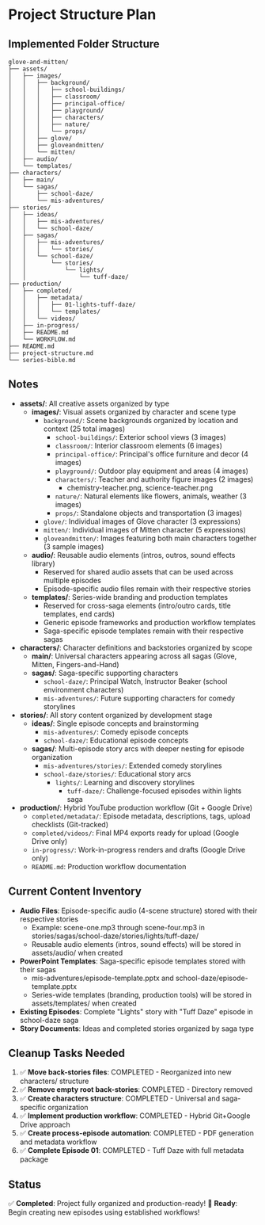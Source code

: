 # Project Structure Plan

## Implemented Folder Structure

```
glove-and-mitten/
├── assets/
│   ├── images/
│   │   ├── background/
│   │   │   ├── school-buildings/
│   │   │   ├── classroom/
│   │   │   ├── principal-office/
│   │   │   ├── playground/
│   │   │   ├── characters/
│   │   │   ├── nature/
│   │   │   └── props/
│   │   ├── glove/
│   │   ├── gloveandmitten/
│   │   └── mitten/
│   ├── audio/
│   └── templates/
├── characters/
│   ├── main/
│   └── sagas/
│       ├── school-daze/
│       └── mis-adventures/
├── stories/
│   ├── ideas/
│   │   ├── mis-adventures/
│   │   └── school-daze/
│   ├── sagas/
│   │   ├── mis-adventures/
│   │   │   └── stories/
│   │   └── school-daze/
│   │       └── stories/
│   │           └── lights/
│   │               └── tuff-daze/
├── production/
│   ├── completed/
│   │   ├── metadata/
│   │   │   ├── 01-lights-tuff-daze/
│   │   │   └── templates/
│   │   └── videos/
│   ├── in-progress/
│   ├── README.md
│   └── WORKFLOW.md
├── README.md
├── project-structure.md
└── series-bible.md
```

## Notes
- **assets/**: All creative assets organized by type
  - **images/**: Visual assets organized by character and scene type
    - `background/`: Scene backgrounds organized by location and context (25 total images)
      - `school-buildings/`: Exterior school views (3 images)
      - `classroom/`: Interior classroom elements (6 images)
      - `principal-office/`: Principal's office furniture and decor (4 images)
      - `playground/`: Outdoor play equipment and areas (4 images)
      - `characters/`: Teacher and authority figure images (2 images)
        - chemistry-teacher.png, science-teacher.png
      - `nature/`: Natural elements like flowers, animals, weather (3 images)
      - `props/`: Standalone objects and transportation (3 images)
    - `glove/`: Individual images of Glove character (3 expressions)
    - `mitten/`: Individual images of Mitten character (5 expressions)  
    - `gloveandmitten/`: Images featuring both main characters together (3 sample images)
  - **audio/**: Reusable audio elements (intros, outros, sound effects library)
    - Reserved for shared audio assets that can be used across multiple episodes
    - Episode-specific audio files remain with their respective stories
  - **templates/**: Series-wide branding and production templates
    - Reserved for cross-saga elements (intro/outro cards, title templates, end cards)
    - Generic episode frameworks and production workflow templates
    - Saga-specific episode templates remain with their respective sagas
- **characters/**: Character definitions and backstories organized by scope
  - **main/**: Universal characters appearing across all sagas (Glove, Mitten, Fingers-and-Hand)
  - **sagas/**: Saga-specific supporting characters
    - `school-daze/`: Principal Watch, Instructor Beaker (school environment characters)
    - `mis-adventures/`: Future supporting characters for comedy storylines
- **stories/**: All story content organized by development stage
  - **ideas/**: Single episode concepts and brainstorming
    - `mis-adventures/`: Comedy episode concepts
    - `school-daze/`: Educational episode concepts
  - **sagas/**: Multi-episode story arcs with deeper nesting for episode organization
    - `mis-adventures/stories/`: Extended comedy storylines
    - `school-daze/stories/`: Educational story arcs
      - `lights/`: Learning and discovery storylines
        - `tuff-daze/`: Challenge-focused episodes within lights saga
- **production/**: Hybrid YouTube production workflow (Git + Google Drive)
  - `completed/metadata/`: Episode metadata, descriptions, tags, upload checklists (Git-tracked)
  - `completed/videos/`: Final MP4 exports ready for upload (Google Drive only)
  - `in-progress/`: Work-in-progress renders and drafts (Google Drive only)
  - `README.md`: Production workflow documentation

## Current Content Inventory
- **Audio Files**: Episode-specific audio (4-scene structure) stored with their respective stories
  - Example: scene-one.mp3 through scene-four.mp3 in stories/sagas/school-daze/stories/lights/tuff-daze/
  - Reusable audio elements (intros, sound effects) will be stored in assets/audio/ when created
- **PowerPoint Templates**: Saga-specific episode templates stored with their sagas
  - mis-adventures/episode-template.pptx and school-daze/episode-template.pptx
  - Series-wide templates (branding, production tools) will be stored in assets/templates/ when created
- **Existing Episodes**: Complete "Lights" story with "Tuff Daze" episode in school-daze saga
- **Story Documents**: Ideas and completed stories organized by saga type

## Cleanup Tasks Needed
1. ✅ **Move back-stories files**: COMPLETED - Reorganized into new characters/ structure
2. ✅ **Remove empty root back-stories**: COMPLETED - Directory removed
3. ✅ **Create characters structure**: COMPLETED - Universal and saga-specific organization
4. ✅ **Implement production workflow**: COMPLETED - Hybrid Git+Google Drive approach
5. ✅ **Create process-episode automation**: COMPLETED - PDF generation and metadata workflow
6. ✅ **Complete Episode 01**: COMPLETED - Tuff Daze with full metadata package

## Status
✅ **Completed**: Project fully organized and production-ready!
🎯 **Ready**: Begin creating new episodes using established workflows!
